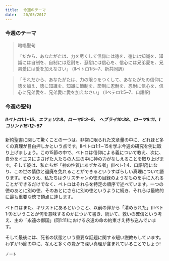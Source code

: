 ```yaml
---
title:  今週のテーマ
date:   20/05/2017
---
```


### 今週のテーマ

> <p>暗唱聖句</p>
> 「だから、あなたがたは、力を尽くして信仰には徳を、徳には知識を、知識には自制を、自制には忍耐を、忍耐には信心を、信心には兄弟愛を、兄弟愛には愛を加えなさい」	(IIペトロ1:5~7、新共同訳)

> <p></p>
> 「それだから、あなたがたは、力の限りをつくして、あなたがたの信仰に徳を加え、徳に知識を、知識に節制を、節制に忍耐を、忍耐に信心を、信心に兄弟愛を、兄弟愛に愛を加えなさい」	(IIペテロ1:5~7、口語訳)

### 今週の聖句

##### IIペトロ1:1~15、エフェソ2:8、ローマ5:3~5、	ヘブライ10:38、ローマ6:11、Iコリント15:12~57

新約聖書に関して驚くことの一つは、非常に限られた文章量の中に、どれほど多くの真理が目白押しかという点です。IIペトロ1:1∼15を学ぶ今週の研究を例に取り上げましょう。この15節の中で、ペトロは信仰による義について教え、次に、自分をイエスにささげた人たちの人生の中に神の力がなしえることを取り上げます。そして彼は、私たちが「神の性質にあずかる者」(IIペト1:4、口語訳)になり、この世の情欲と退廃を免れることができるというすばらしい真理について語ります。そのうえ、私たちはクリスチャンの徳の目録のようなものを手に入れることができるだけでなく、ペトロはそれらを特定の順序で述べています。一つの徳のあとに別の徳、そのあとにさらに別の徳というように続き、それらは最終的に最も重要な徳で頂点に達します。

ペトロはまた、キリストにあるということ、以前の罪から「清められた」(IIペト1:9)ということが何を意味するのかについて書き、続いて、救いの確信という考え、主の「永遠の御国」(同1:11)における永遠の命の約束さえ持ち込んでいます。

そして最後には、死者の状態という重要な話題に関する短い説教もしています。わずか15節の中に、なんと多くの豊かで深い真理が含まれていることでしょう!

`ノート`
